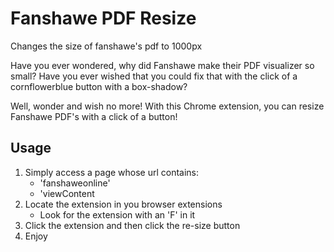 # Fanshawe PDF Resize
Changes the size of fanshawe's pdf to 1000px

Have you ever wondered, why did Fanshawe make their PDF visualizer so small? 
Have you ever wished that you could fix that with the click of a cornflowerblue button with a box-shadow?

Well, wonder and wish no more! With this Chrome extension, you can resize Fanshawe PDF's with a click of a button!

## Usage
1. Simply access a page whose url contains:
      * 'fanshaweonline'
      * 'viewContent
2. Locate the extension in you browser extensions
      * Look for the extension with an 'F' in it
3. Click the extension and then click the re-size button
4. Enjoy
